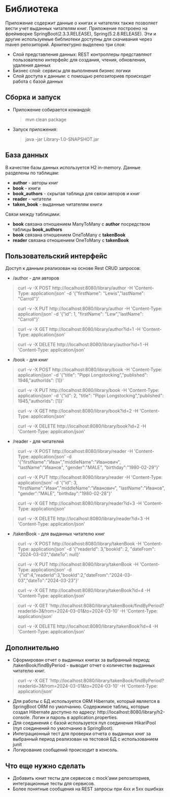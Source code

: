 # Библиотека
Приложение содержит данные о книгах и читателях также позволяет вести учет выданных читателям книг.
Приложение построено на фреймворке SpringBoot(2.3.3.RELEASE), Spring(5.2.8.RELEASE). Эти и другие используемые библиотеки доступны для скачивания через maven репозиторий.
Архитектурно выделено три слоя:
- Слой представления данных: REST контроллеры представляют пользователю интерфейс для создания, чтения, обновления, удаления данных
- Бизнес слой: сервисы для выполнения бизнес логики
- Слой доступа к данным: с помощью репозиториев происходит работа с базой данных

## Сборка и запуск
- Приложение собирается командой:
  > mvn clean package
- Запуск приложения:
  > java -jar Library-1.0-SNAPSHOT.jar


## База данных
В качестве базы данных используется H2 in-memory.
Данные разделены по таблицам:
* **author** - авторы книг
* **book** - книги
* **book_authors** - скрытая таблица для связи авторов и книг
* **reader** - читатели
* **taken_book** - выданные читателям книги

Связи между таблицами:
* **book** связана отношением ManyToMany c **author** посредством таблицы **book_authors**
* **book** связана отношением OneToMany c **takenBook**
* **reader** связана отношением OneToMany c **takenBook**

## Пользовательский интерфейс
Доступ к данным реализован на основе Rest CRUD запросов:
* /author - для авторов

> curl -v -X POST http://localhost:8080/library/author -H 'Content-Type: application/json' -d '{"firstName": "Lewis","lastName": "Carroll"}'

> curl -v -X PUT http://localhost:8080/library/author -H 'Content-Type: application/json' -d '{"id": 1, "firstName": "Lew","lastName": "Carroll"}'

> curl -v -X GET http://localhost:8080/library/author?id=1 -H 'Content-Type: application/json'

> curl -v -X DELETE http://localhost:8080/library/author?id=1 -H 'Content-Type: application/json'

* /book - для книг

> curl -v -X POST http://localhost:8080/library/book -H 'Content-Type: application/json' -d '{"title": "Pippi Longstocking","published": 1946,"authorIds": [1]}'

> curl -v -X PUT http://localhost:8080/library/book -H 'Content-Type: application/json' -d '{"id": 2, "title": "Pippi Longstocking","published": 1945,"authorIds": [1]}'

> curl -v -X GET http://localhost:8080/library/book?id=2 -H 'Content-Type: application/json'

> curl -v -X DELETE http://localhost:8080/library/book?id=2 -H 'Content-Type: application/json'

* /reader - для читателей

> curl -v -X POST http://localhost:8080/library/reader -H 'Content-Type: application/json' -d '{"firstName":"Иван","middleName":"Иванович", "lastName":"Иванов", "gender":"MALE", "birthday":"1980-02-29"}'

> curl -v -X PUT http://localhost:8080/library/reader -H 'Content-Type: application/json' -d '{"id": 3, "firstName":"Иван","middleName":"Иванович", "lastName":"Иванов", "gender":"MALE", "birthday":"1980-02-28"}'

> curl -v -X GET http://localhost:8080/library/reader?id=3 -H 'Content-Type: application/json'

> curl -v -X DELETE http://localhost:8080/library/reader?id=3 -H 'Content-Type: application/json'

* /takenBook - для выданных читателю книг

> curl -v -X POST http://localhost:8080/library/takenBook -H 'Content-Type: application/json' -d '{"readerId": 3,"bookId": 2, "dateFrom": "2024-03-03","dateTo": null}'

> curl -v -X PUT http://localhost:8080/library/takenBook -H 'Content-Type: application/json' -d '{"id":4,"readerId":3,"bookId":2,"dateFrom":"2024-03-03","dateTo":"2024-03-23"}'

> curl -v -X GET http://localhost:8080/library/takenBook?id=4 -H 'Content-Type: application/json'

> curl -v -X GET 'http://localhost:8080/library/takenBook/findByPeriod?readerId=3&from=2024-03-01&to=2024-03-10' -H 'Content-Type: application/json'

> curl -v -X DELETE http://localhost:8080/library/takenBook?id=4 -H 'Content-Type: application/json'


## Дополнительно
* Сформирован отчет о выданных книгах за выбранный период:
  /takenBook/findByPeriod - выводит отчет о количестве выданных читателю книг.

> curl -v -X GET 'http://localhost:8080/library/takenBook/findByPeriod?readerId=3&from=2024-03-01&to=2024-03-10' -H 'Content-Type: application/json'

* Для работы с БД используется ORM Hibernate, который является в SpringBoot ORM по умолчанию.
  Содержимое таблиц, которые создал Hibernate доступно по адресу: http://localhost:8080/library/h2-console. Логин и пароль в application.properties.
* Для соединения с базой используется пул соединения HikariPool (пул соединений по умолчанию в SpringBoot).
* Интеграционный тест для проверки отчета о выданных книг за выбранный период реализован на тестовой БД  с использованием junit
* Логирование сообщений происходит в консоль.

## Что еще нужно сделать
* Добавить юнит тесты для сервисов с mock’ами репозиториев, интеграционные тесты для сервисов.
* Более понятные сообщения на REST запросы при 4xx и 5xx ошибках
